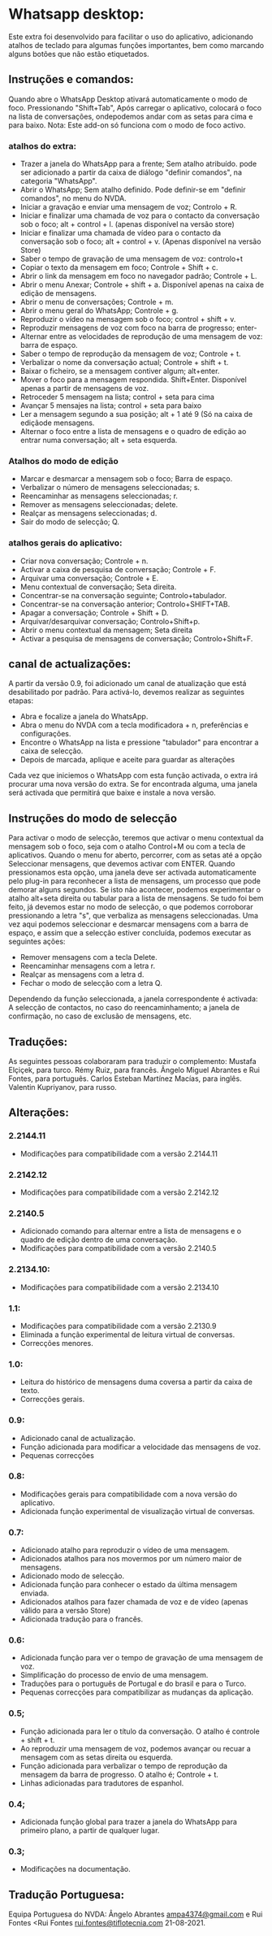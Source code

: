 ﻿# Whatsapp desktop:
Este extra foi desenvolvido para facilitar o uso do aplicativo, adicionando atalhos de teclado para algumas funções importantes, bem como marcando alguns botões que não estão etiquetados.

## Instruções e comandos:
Quando abre o WhatsApp Desktop ativará automaticamente o modo de foco. Pressionando "Shift+Tab", Após carregar o aplicativo, colocará o foco na lista de conversações, ondepodemos andar com as setas para cima e para baixo.
Nota: Este add-on só funciona com o modo de foco activo.

### atalhos do extra:

* Trazer a janela do WhatsApp para a frente; Sem atalho atribuído. pode ser adicionado a partir da caixa de diálogo "definir comandos", na categoria "WhatsApp".
* Abrir o WhatsApp; Sem atalho definido. Pode definir-se em "definir comandos", no menu do NVDA.
* Iniciar a gravação e enviar  uma mensagem de voz; Controlo + R.
* Iniciar e finalizar uma chamada de voz para o contacto da conversação sob o foco; alt + control + l. (apenas disponível na versão  store)
* Iniciar e finalizar uma chamada de vídeo para o contacto da conversação sob o foco; alt + control + v. (Apenas disponível na versão Store)
* Saber o tempo de gravação de uma mensagem de voz: controlo+t
* Copiar o texto da mensagem em foco; Controle + Shift + c.
* Abrir o link da mensagem em foco no navegador padrão; Controle + L.
* Abrir o menu Anexar; Controle + shift + a. Disponível apenas na caixa de edição de mensagens.
* Abrir o menu de conversações; Controle + m.
* Abrir o menu geral do WhatsApp; Controle + g.
* Reproduzir o vídeo na mensagem  sob o foco; control + shift + v.
* Reproduzir mensagens de voz com foco na barra de progresso; enter-
* Alternar entre as velocidades de reprodução de uma mensagem de voz: barra de espaço. 
* Saber o tempo de reprodução da mensagem de voz; Controle + t.
* Verbalizar o nome da conversação actual; Controle + shift + t.
* Baixar o ficheiro, se a mensagem contiver algum; alt+enter.
* Mover o foco para a mensagem respondida. Shift+Enter. Disponível apenas a partir de mensagens de voz.
* Retroceder 5 mensagem na lista; control + seta para cima
* Avançar 5 mensajes na lista; control + seta para baixo
* Ler a mensagem segundo a sua posição; alt + 1 até 9 (Só na caixa de ediçãode mensagens.
* Alternar o foco entre a lista de mensagens e o quadro de edição ao entrar numa conversação; alt + seta esquerda.

### Atalhos do modo de edição

* Marcar e desmarcar a mensagem sob o foco; Barra de espaço.
* Verbalizar o número de mensagens seleccionadas; s.
* Reencaminhar as mensagens seleccionadas; r.
* Remover as mensagens seleccionadas; delete.
* Realçar as mensagens seleccionadas; d.
* Sair do modo de selecção; Q.

### atalhos gerais do aplicativo:

* Criar nova conversação; Controle + n.
* Activar a caixa de pesquisa de conversação; Controle + F.
* Arquivar uma conversação; Controle + E.
* Menu contextual de conversação; Seta direita.
* Concentrar-se na conversação seguinte; Controlo+tabulador.
* Concentrar-se na conversação anterior; Controlo+SHIFT+TAB.
* Apagar a conversação; Controle + Shift + D.
* Arquivar/desarquivar conversação; Controlo+Shift+p.
* Abrir o menu contextual da mensagem; Seta direita
* Activar a pesquisa de mensagens de conversação; Controlo+Shift+F.

## canal de actualizações:
A partir da versão 0.9, foi adicionado um canal de atualização que está desabilitado por padrão.
Para activá-lo, devemos realizar as seguintes etapas:

* Abra e focalize a janela do WhatsApp.
* Abra o menu do NVDA com a tecla modificadora + n, preferências e configurações.
* Encontre o WhatsApp na lista e pressione "tabulador"  para encontrar a caixa de selecção.
* Depois de marcada, aplique e aceite para guardar as alterações

Cada vez que iniciemos o WhatsApp com esta função activada, o extra irá procurar uma nova versão do extra. Se for encontrada alguma, uma janela será activada que permitirá que  baixe e instale a nova versão.

## Instruções do modo de selecção
Para activar o modo de selecção, teremos que activar o menu contextual da mensagem sob o foco, seja com o atalho Control+M ou com a tecla de aplicativos.
Quando o menu for aberto, percorrer, com  as setas até a opção Seleccionar mensagens, que devemos activar com ENTER.
Quando pressionamos esta opção, uma janela deve ser activada automaticamente pelo plug-in para reconhecer a lista de mensagens, um processo que pode demorar alguns segundos. Se isto não acontecer, podemos experimentar o atalho alt+seta direita ou tabular para a lista de mensagens.
Se tudo foi bem feito, já devemos estar no modo de selecção, o que podemos corroborar pressionando a letra "s", que verbaliza as mensagens seleccionadas.
Uma vez aqui podemos seleccionar e desmarcar mensagens com a barra de espaço, e assim que a selecção estiver concluída, podemos executar as seguintes ações:

* Remover mensagens com a tecla Delete.
* Reencaminhar mensagens com a letra r.
* Realçar as mensagens com a letra d.
* Fechar o modo de selecção com a letra Q.

Dependendo da função seleccionada, a janela correspondente é activada: A selecção de contactos, no caso do reencaminhamento; a janela de confirmação, no caso de exclusão de mensagens, etc.
 
## Traduções:
As seguintes pessoas colaboraram para traduzir o complemento:
Mustafa Elçiçek, para turco.
Rémy Ruiz, para francês.
Ângelo Miguel Abrantes e Rui Fontes, para português.
Carlos Esteban Martínez Macías, para inglês.
Valentin Kupriyanov, para russo.

## Alterações:
### 2.2144.11

* Modificações para compatibilidade com a versão 2.2144.11

### 2.2142.12

* Modificações para compatibilidade com a versão 2.2142.12

### 2.2140.5

* Adicionado comando para alternar entre a lista de mensagens e o quadro de edição dentro de uma conversação.
* Modificações para compatibilidade com a versão 2.2140.5

### 2.2134.10:

* Modificações para compatibilidade com a versão 2.2134.10

### 1.1:

* Modificações para compatibilidade com a versão 2.2130.9
* Eliminada a função experimental de leitura virtual de conversas.
* Correcções menores.

### 1.0:

* Leitura do histórico de mensagens duma coversa a partir da caixa de texto.
* Correcções gerais.

### 0.9:

* Adicionado canal de actualização.
* Função adicionada para modificar a velocidade das mensagens de voz.
* Pequenas correcções

### 0.8:

* Modificações gerais para compatibilidade com a nova versão do aplicativo.
* Adicionada função experimental de visualização virtual de conversas.

### 0.7:

* Adicionado atalho para reproduzir o vídeo de uma mensagem.
* Adicionados atalhos para nos movermos por um número maior de mensagens.
* Adicionado modo de selecção.
* Adicionada função para conhecer o estado da última mensagem enviada.
* Adicionados atalhos para fazer chamada de voz e de vídeo (apenas válido para a versão Store)
* Adicionada tradução para o francês.

### 0.6:
* Adicionada função para ver o tempo de gravação de uma mensagem de voz.
* Simplificação do processo de envio de uma mensagem.
* Traduções para o português de Portugal e do brasil e para o Turco.
* Pequenas correcções para compatibilizar as mudanças da aplicação.

### 0.5;

* Função adicionada para ler o título da conversação. O atalho é controle + shift + t.
* Ao reproduzir uma mensagem de voz, podemos avançar ou recuar a mensagem com as setas direita ou esquerda.
* Função adicionada para verbalizar o tempo de reprodução da mensagem da barra de progresso. O atalho é; Controle + t.
* Linhas adicionadas para tradutores de espanhol.

### 0.4;

* Adicionada função global para trazer a janela do WhatsApp para primeiro plano, a partir de qualquer lugar.

### 0.3;
* Modificações na documentação.

## Tradução Portuguesa:
Equipa Portuguesa do NVDA: Ângelo Abrantes <ampa4374@gmail.com> e Rui Fontes <Rui Fontes <rui.fontes@tiflotecnia.com>
21-08-2021.